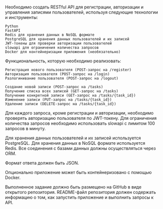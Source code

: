 Необходимо создать RESTful API для регистрации, авторизации и управления записями пользователей, используя следующие технологии и инструменты:

    Python
    FastAPI
    Redis для хранения данных в NoSQL формате
    PostgreSQL для хранения данных пользователей и их записей
    JWT-токены для проверки авторизации пользователей
    slowapi для ограничения количества запросов
    Docker для контейнеризации приложения (необязательно)

Функциональность, которую необходимо реализовать:

    Регистрация нового пользователя (POST-запрос на /register)
    Авторизация пользователя (POST-запрос на /login)
    Разлогинивание пользователя (POST-запрос на /logout)
    
    Создание новой записи (POST-запрос на /tasks)
    Получение списка всех записей (GET-запрос на /tasks)
    Получение конкретной записи (GET-запрос на /tasks/{task_id})
    Изменение записи (PUT-запрос на /tasks/{task_id})
    Удаление записи (DELETE-запрос на /tasks/{task_id})

Для каждого запроса, кроме регистрации и авторизации, необходимо проверять авторизацию пользователя по JWT-токену. Для ограничения количества запросов необходимо использовать slowapi с лимитом 100 запросов в минуту.

Для хранения данных пользователей и их записей используется PostgreSQL. Для хранения данных в NoSQL формате используется Redis. Все соединения с базами данных должны осуществляться через ORM.

Формат ответа должен быть JSON.

Опционально приложение может быть контейнеризовано с помощью Docker.

Выполненное задание должно быть размещено на GitHub в виде открытого репозитория. README-файл репозитория должен содержать информацию о том, как запустить приложение и выполнить запросы к API.
